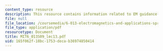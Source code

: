 ```yaml
---
content_type: resource
description: This resource contains information related to EM guidance and filtering.
file: null
file_location: /coursemedia/6-013-electromagnetics-and-applications-spring-2009/165f062f18bc1753decab36974850414_MIT6_013S09_lec13.pdf
file_type: application/pdf
resourcetype: Document
title: MIT6_013S09_lec13.pdf
uid: 165f062f-18bc-1753-deca-b36974850414
---
```

